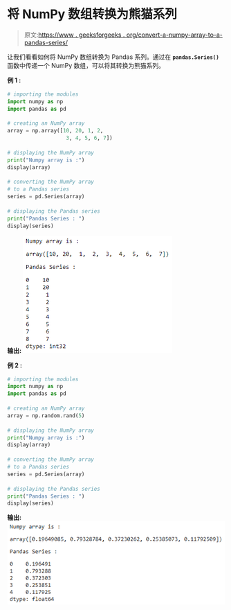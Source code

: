 # 将 NumPy 数组转换为熊猫系列

> 原文:[https://www . geeksforgeeks . org/convert-a-numpy-array-to-a-pandas-series/](https://www.geeksforgeeks.org/convert-a-numpy-array-to-a-pandas-series/)

让我们看看如何将 NumPy 数组转换为 Pandas 系列。通过在 **`pandas.Series()`** 函数中传递一个 NumPy 数组，可以将其转换为熊猫系列。

**例 1 :**

```py
# importing the modules
import numpy as np
import pandas as pd

# creating an NumPy array
array = np.array([10, 20, 1, 2, 
                   3, 4, 5, 6, 7])

# displaying the NumPy array
print("Numpy array is :")
display(array)

# converting the NumPy array 
# to a Pandas series
series = pd.Series(array) 

# displaying the Pandas series
print("Pandas Series : ")
display(series)
```

**输出:**
![](img/b7a0932b5660d13ad18f2f4d6fe90f1f.png)

**例 2 :**

```py
# importing the modules
import numpy as np
import pandas as pd

# creating an NumPy array
array = np.random.rand(5) 

# displaying the NumPy array
print("Numpy array is :")
display(array)

# converting the NumPy array 
# to a Pandas series
series = pd.Series(array) 

# displaying the Pandas series
print("Pandas Series : ")
display(series)
```

**输出:**
![](img/a4a44ceaff68bc68670f217c9ed22e81.png)